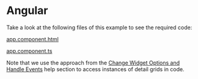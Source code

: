 # Angular

Take a look at the following files of this example to see the required code: 

[app.component.html](https://github.com/DevExpress-Examples/DataGrid-Master-Detail-Access-every-detail-grid-from-code/blob/master/angular/src/app/app.component.html)

[app.component.ts](https://github.com/DevExpress-Examples/DataGrid-Master-Detail-Access-every-detail-grid-from-code/blob/master/angular/src/app/app.component.ts)

Note that we use the approach from the [Change Widget Options and Handle Events](https://js.devexpress.com/Documentation/Guide/Widgets/Common/Advanced/3rd-Party_Frameworks_Integration_API/#Change_Widget_Options_and_Handle_Events) help section to access instances of detail grids in code.
